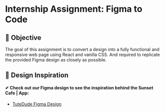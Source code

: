 # Internship Assignment: Figma to Code

## 🌟 Objective

The goal of this assignment is to convert a design into a fully functional and responsive web page using React and vanilla CSS. And required to replicate the provided Figma design as closely as possible.

## 🎨 Design Inspiration

#### ✔ Check out our Figma design to see the inspiration behind the Sunset Cafe | App:

- [TuteDude Figma Design](https://www.figma.com/design/oMqUuJb959zA6P3FIudJiM/Assignment?node-id=0%3A1&t=j55LZEHj0IGll4bQ-1)
